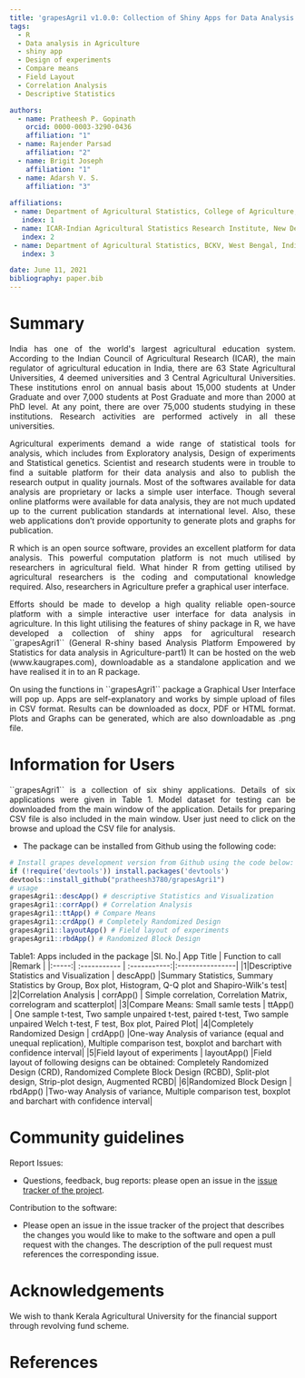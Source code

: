 ```yaml
---
title: 'grapesAgri1 v1.0.0: Collection of Shiny Apps for Data Analysis in Agriculture'
tags:
  - R
  - Data analysis in Agriculture
  - shiny app
  - Design of experiments
  - Compare means
  - Field Layout
  - Correlation Analysis
  - Descriptive Statistics

authors:
  - name: Pratheesh P. Gopinath
    orcid: 0000-0003-3290-0436
    affiliation: "1"
  - name: Rajender Parsad
    affiliation: "2"
  - name: Brigit Joseph
    affiliation: "1"
  - name: Adarsh V. S.
    affiliation: "3"
    
affiliations:
 - name: Department of Agricultural Statistics, College of Agriculture, Vellayani, Kerala Agricultural Univesity, Kerala, India.
   index: 1
 - name: ICAR-Indian Agricultural Statistics Research Institute, New Delhi, India.
   index: 2
 - name: Department of Agricultural Statistics, BCKV, West Bengal, India
   index: 3

date: June 11, 2021 
bibliography: paper.bib
---
```


# Summary

<p><div align="justify">India has one of the world's largest agricultural education system. According to the Indian Council of Agricultural Research (ICAR), the main regulator of agricultural education in India, there are 63 State Agricultural Universities, 4 deemed universities and 3 Central Agricultural Universities. These institutions enrol on annual basis about 15,000 students at Under Graduate and over 7,000 students at Post Graduate and more than 2000 at PhD level. At any point, there are over 75,000 students studying in these institutions. Research activities are performed actively in all these universities.</div></p>
  
  
<p><div align="justify">Agricultural experiments demand a wide range of statistical tools for analysis, which includes from Exploratory analysis, Design of experiments and Statistical genetics. Scientist and research students were in trouble to find a suitable platform for their data analysis and also to publish the research output in quality journals. Most of the softwares available for data analysis are proprietary or lacks a simple user interface. Though several online platforms were available for data analysis, they are not much updated up to the current publication standards at international level. Also, these web applications don’t provide opportunity to generate plots and graphs for publication.</div></p>
  
  
<p><div align="justify">R which is an open source software, provides an excellent platform for data analysis. This powerful computation platform is not much utilised by researchers in agricultural field. What hinder R from getting utilised by agricultural researchers is the coding and computational knowledge required. Also, researchers in Agriculture prefer a graphical user interface.</div></p>
  
  
<p><div align="justify">Efforts should be made to develop a high quality reliable open-source platform with a simple interactive user interface for data analysis in agriculture. In this light utilising the features of shiny package in R, we have developed a collection of shiny apps for agricultural research ``grapesAgri1`` (General R-shiny based Analysis Platform Empowered by Statistics for data analysis in Agriculture-part1) It can be hosted on the web (www.kaugrapes.com), downloadable as a standalone application and we have realised it in to an R package.</div></p>
  
  
<p><div align="justify">On using the functions in ``grapesAgri1`` package a Graphical User Interface will pop up. Apps are self-explanatory and works by simple upload of files in CSV format. Results can be downloaded as docx, PDF or HTML format. Plots and Graphs can be generated, which are also downloadable as .png file.</div></p>


# Information for Users

<p><div align="justify">``grapesAgri1`` is a collection of six shiny applications. Details of six applications were given in Table 1. Model dataset for testing can be downloaded from the main window of the application. Details for preparing CSV file is also included in the main window. User just need to click on the browse and upload the CSV file for analysis. </div></p>

- The package can be installed from Github using the following code:
``` r
# Install grapes development version from Github using the code below:
if (!require('devtools')) install.packages('devtools')
devtools::install_github("pratheesh3780/grapesAgri1")
# usage
grapesAgri1::descApp() # descriptive Statistics and Visualization 
grapesAgri1::corrApp() # Correlation Analysis
grapesAgri1::ttApp() # Compare Means
grapesAgri1::crdApp() # Completely Randomized Design
grapesAgri1::layoutApp() # Field layout of experiments
grapesAgri1::rbdApp() # Randomized Block Design 
```

Table1: Apps included in the package
|Sl. No.| App Title | Function to call |Remark |
|:-----:| :----------- | :-----------:|:----------------|
|1|Descriptive Statistics and Visualization   | descApp()      |Summary Statistics, Summary Statistics by Group, Box plot, Histogram, Q-Q plot and Shapiro-Wilk's test|
|2|Correlation Analysis   | corrApp()      | Simple correlation, Correlation Matrix, correlogram and scatterplot|
|3|Compare Means: Small samle tests  | ttApp()      | One sample t-test, Two sample unpaired t-test, paired t-test, Two sample unpaired Welch t-test, F test, Box plot, Paired Plot|
|4|Completely Randomized Design  | crdApp()      |One-way Analysis of variance (equal and unequal replication), Multiple comparison test, boxplot and barchart with confidence interval|
|5|Field layout of experiments | layoutApp()      |Field layout of following designs can be obtained: Completely Randomized Design (CRD), Randomized Complete Block Design (RCBD), Split-plot design, Strip-plot design, Augmented RCBD|
|6|Randomized Block Design  | rbdApp()      |Two-way Analysis of variance, Multiple comparison test, boxplot and barchart with confidence interval|

# Community guidelines

Report Issues:

- Questions, feedback, bug reports: please open an issue in the [issue tracker of the project](https://github.com/pratheesh3780/grapesAgri1/issues).

Contribution to the software:

- Please open an issue in the issue tracker of the project that describes the changes you would like to make to the software and open a pull request with the   changes. The description of the pull request must references the corresponding issue.

# Acknowledgements

We wish to thank Kerala Agricultural University for the financial support through revolving fund scheme.
 
# References
